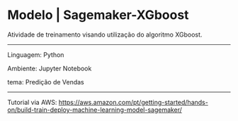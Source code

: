 # Modelo | Sagemaker-XGboost

Atividade de treinamento visando utilização do algoritmo XGboost.

---

Linguagem: Python

Ambiente: Jupyter Notebook

tema: Predição de Vendas

---

Tutorial via AWS: https://aws.amazon.com/pt/getting-started/hands-on/build-train-deploy-machine-learning-model-sagemaker/
